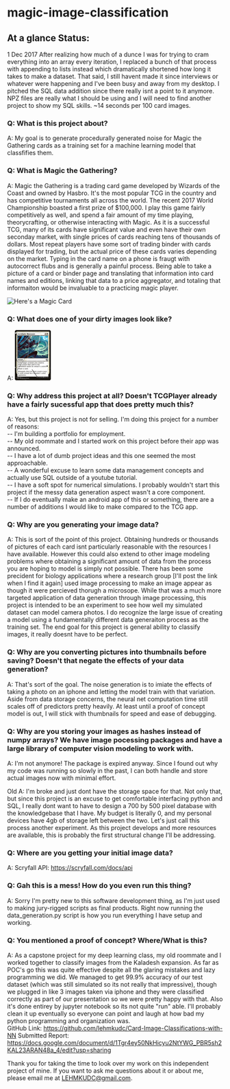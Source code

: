 # magic-image-classification

## At a glance Status:
1 Dec 2017
After realizing how much of a dunce I was for trying to cram everything into an array every iteration, I replaced a bunch of that process with appending to lists instead which dramatically shortened how long it takes to make a dataset. That said, I still havent made it since interviews or whatever were happening and I've been busy and away from my desktop.
I pitched the SQL data addition since there really isnt a point to it anymore. NPZ files are really what I should be using and I will need to find another project to show my SQL skills.
~14 seconds per 100 card images.

### Q: What is this project about?
A: My goal is to generate procedurally generated noise for Magic the Gathering cards as a training set for a machine learning model that classfifies them.

### Q: What is Magic the Gathering?
A: Magic the Gathering is a trading card game developed by Wizards of the Coast and owned by Hasbro. It's the most popular TCG in the country and has competitive tournaments all across the world. The recent 2017 World Championship boasted a first prize of $100,000. I play this game fairly competitively as well, and spend a fair amount of my time playing, theorycrafting, or otherwise interacting with Magic. As it is a successful TCG, many of its cards have significant value and even have their own seconday market, with single prices of cards reaching tens of thousands of dollars. Most repeat players have some sort of trading binder with cards displayed for trading, but the actual price of these cards varies depending on the market. Typing in the card name on a phone is fraugt with autocorrect flubs and is generally a painful process. Being able to take a picture of a card or binder page and translating that information into card names and editions, linking that data to a price aggregator, and totaling that informaiton would be invaluable to a practicing magic player.

![Here's a Magic Card](https://img.scryfall.com/cards/small/en/m10/146.jpg?1510053183)

### Q: What does one of your dirty images look like?
A: ![Here's one](dirty_image.png)

### Q: Why address this project at all? Doesn't TCGPlayer already have a fairly sucessful app that does pretty much this?
A: Yes, but this project is not for selling. I'm doing this project for a number of reasons:  
-- I'm building a portfolio for employment.   
-- My old roommate and I started work on this project before their app was announced.  
-- I have a lot of dumb project ideas and this one seemed the most approachable.  
-- A wonderful excuse to learn some data management concepts and actually use SQL outside of a youtube tutorial.  
-- I have a soft spot for numerical simulations. I probably wouldn't start this project if the messy data generation aspect wasn't a core component.  
-- If I do eventually make an android app of this or something, there are a number of additions I would like to make compared to the TCG app.   

### Q: Why are you generating your image data?
A: This is sort of the point of this project. Obtaining hundreds or thousands of pictures of each card isnt particularly reasonable with the resources I have available. However this could also extend to other image modeling problems where obtaining a significant amount of data from the process you are hoping to model is simply not possible. There has been some precident for biology applications where a research group [I'll post the link when I find it again] used image processing to make an image appear as though it were percieved thorugh a microsope. While that was a much more targeted application of data generation through image processing, this project is intended to be an experiment to see how well my simulated dataset can model camera photos. I do recognize the large issue of creating a model using a fundamentally different data generaiton process as the training set. The end goal for this project is general ability to classify images, it really doesnt have to be perfect.

### Q: Why are you converting pictures into thumbnails before saving? Doesn't that negate the effects of your data generation?
A: That's sort of the goal. The noise generation is to imiate the effects of taking a photo on an iphone and letting the model train with that variation. Aside from data storage concerns, the neural net computation time still scales off of predictors pretty heavily. At least until a proof of concept model is out, I will stick with thumbnails for speed and ease of debugging.

### Q: Why are you storing your images as hashes instead of numpy arrays? We have image pocessing packages and have a large library of computer vision modeling to work with.
A: I'm not anymore! The package is expired anyway. Since I found out why my code was running so slowly in the past, I can both handle and store actual images now with minimal effort.

Old A: I'm broke and just dont have the storage space for that. Not only that, but since this project is an excuse to get comfortable interfacing python and SQL, I really dont want to have to design a 700 by 500 pixel database with the knowledgebase that I have. My budget is literally 0, and my personal devices have 4gb of storage left between the two. Let's just call this process another experiment. As this project develops and more resources are available, this is probably the first structural change I'll be addressing.

### Q: Where are you getting your initial image data?
A: Scryfall API: https://scryfall.com/docs/api

### Q: Gah this is a mess! How do you even run this thing?
A: Sorry I'm pretty new to this software development thing, as I'm just used to making jury-rigged scripts as final products. Right now running the data_generation.py script is how you run everything I have setup and working.

### Q: You mentioned a proof of concept? Where/What is this?
A: As a capstone project for my deep learning class, my old roommate and I worked together to classify images from the Kaladesh expansion. As far as POC's go this was quite effective despite all the glaring mistakes and lazy programming we did. We managed to get 99.9% accuracy of our test dataset (which was still simulated so its not really that impressive), though we plugged in like 3 images taken via iphone and they were classified correctly as part of our presentation so we were pretty happy with that. Also it's done entirey by jupyter notebook so its not quite "run" able. I'll probably clean it up eventually so everyone can point and laugh at how bad my python programming and organization was.  
GitHub Link: https://github.com/lehmkudc/Card-Image-Classifications-with-NN
Submitted Report: https://docs.google.com/document/d/1Tgr4ey50NkHicyu2NtYWG_PBR5sh2KAL23ARAN48a_4/edit?usp=sharing


Thank you for taking the time to look over my work on this independent project of mine. If you want to ask me questions about it or about me, please email me at LEHMKUDC@gmail.com.
